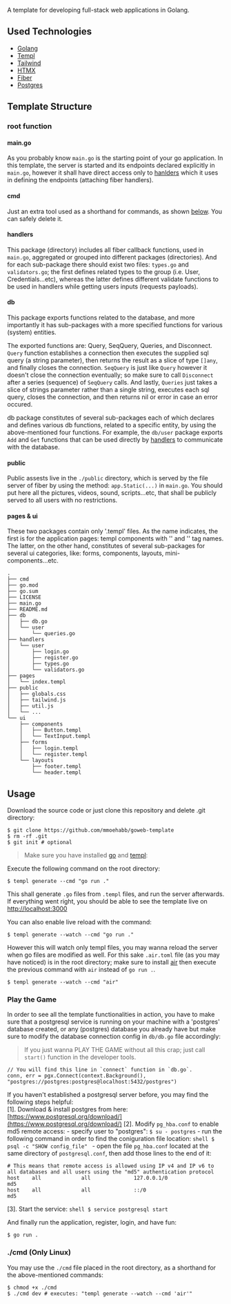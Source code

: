 A template for developing full-stack web applications in Golang.

## Used Technologies

- [Golang](https://go.dev/)
- [Templ](https://templ.guide/)
- [Tailwind](https://tailwindcss.com/)
- [HTMX](https://htmx.org/)
- [Fiber](https://docs.gofiber.io/)
- [Postgres](https://github.com/jackc/pgx)

## Template Structure

### root function

#### main.go
As you probably know `main.go` is the starting point of your go application. In this template, the server is started and its endpoints declared explicitly in `main.go`, however it shall have direct access only to [hanlders](#handlers) which it uses in defining the endpoints (attaching fiber handlers).

#### cmd
Just an extra tool used as a shorthand for commands, as shown [below](#./cmd (Only Linux)). You can safely delete it.

#### handlers
This package (directory) includes all fiber callback functions, used in `main.go`, aggregated or grouped into different packages (directories). And for each sub-package there should exist two files: `types.go` and `validators.go`; the first defines related types to the group (i.e. User, Credentials...etc), whereas the latter defines different validate functions to be used in handlers while getting users inputs (requests payloads).

#### db
This package exports functions related to the database, and more importantly it has sub-packages with a more specified functions for various (system) entities.

The exported functions are: Query, SeqQuery, Queries, and Disconnect. `Query` function establishes a connection then executes the supplied sql query (a string parameter), then returns the result as a slice of type `[]any`, and finally closes the connection. `SeqQuery` is just like `Query` however it doesn't close the connection eventually; so make sure to call `Disconnect` after a series (sequence) of `SeqQuery` calls. And lastly, `Queries` just takes a slice of strings parameter rather than a single string, executes each sql query, closes the connection, and then returns nil or error in case an error occured.

db package constitutes of several sub-packages each of which declares and defines various db functions, related to a specific entity, by using the above-mentioned four functions. For example, the `db/user` package exports `Add` and `Get` functions that can be used directly by [handlers](#handlers) to communicate with the database.

#### public
Public assests live in the `./public` directory, which is served by the file server of fiber by using the method: `app.Static(...)` in `main.go`. You should put here all the pictures, videos, sound, scripts...etc, that shall be publicly served to all users with no restrictions. 

#### pages & ui
These two packages contain only '.templ' files. As the name indicates, the first is for the application pages: templ components with '<head>' and '<body>' tag names. The latter, on the other hand, constitutes of several sub-packages for several ui categories, like: forms, components, layouts, mini-components...etc.

```
.
├── cmd
├── go.mod
├── go.sum
├── LICENSE
├── main.go
├── README.md
├── db
│   ├── db.go
│   └── user
│       └── queries.go
├── handlers
│   └── user
│       ├── login.go
│       ├── register.go
│       ├── types.go
│       └── validators.go
├── pages
│   └── index.templ
├── public
│   ├── globals.css
│   ├── tailwind.js
│   ├── util.js
│   └── ...
└── ui
    ├── components
    │   ├── Button.templ
    │   └── TextInput.templ
    ├── forms
    │   ├── login.templ
    │   └── register.templ
    └── layouts
        ├── footer.templ
        └── header.templ
```

## Usage

Download the source code or just clone this repository and delete .git directory:

```shell
$ git clone https://github.com/mmoehabb/goweb-template
$ rm -rf .git
$ git init # optional
```

> Make sure you have installed [go](https://go.dev/doc/install) and [templ](https://templ.guide/quick-start/installation):

Execute the following command on the root directory:

```shell
$ templ generate --cmd "go run ."
```

This shall generate `.go` files from `.templ` files, and run the server afterwards.
If everything went right, you should be able to see the template live on [http://localhost:3000](http://localhost:3000)

You can also enable live reload with the command:

```shell
$ templ generate --watch --cmd "go run ."
```

However this will watch only templ files, you may wanna reload the server when go files are modified as well.
For this sake `.air.toml` file (as you may have noticed) is in the root directory; make sure to install [air](https://github.com/air-verse/air) then execute the previous command with `air` instead of `go run .`.

```shell
$ templ generate --watch --cmd "air"
```

### Play the Game

In order to see all the template functionalities in action, you have to make sure that a postgresql service is running on your machine with a 'postgres' database created, or any (postgres) database you already have but make sure to modify the database connection config in `db/db.go` file accordingly:

> If you just wanna PLAY THE GAME without all this crap; just call `start()` function in the developer tools.

```Golang
// You will find this line in `connect` function in `db.go`.
conn, err = pgx.Connect(context.Background(), "postgres://postgres:postgres@localhost:5432/postgres")
```

If you haven't established a postgresql server before, you may find the following steps helpful:\
[1]. Download & install postgres from here: [https://www.postgresql.org/download/](https://www.postgresql.org/download/)
[2]. Modify `pg_hba.conf` to enable md5 remote access:
    - specify user to "postgres": `$ su - postgres`
    - run the following command in order to find the coniguration file location: 
    ```shell
    $ psql -c "SHOW config_file"
    ```
    - open the file `pg_hba.conf` located at the same directory of `postgresql.conf`, then add those lines to the end of it: 
```
# This means that remote access is allowed using IP v4 and IP v6 to all databases and all users using the "md5" authentication protocol
host    all             all              127.0.0.1/0                       md5
host    all             all              ::/0                            md5
```
[3]. Start the service: 
    ```shell
    $ service postgresql start
    ```

And finally run the application, register, login, and have fun:

```shell
$ go run .
```

### ./cmd (Only Linux)

You may use the `./cmd` file placed in the root directory, as a shorthand for the above-mentioned commands:

```shell
$ chmod +x ./cmd
$ ./cmd dev # executes: "templ generate --watch --cmd 'air'"
```
